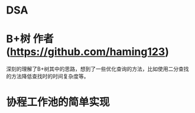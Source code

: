 # DSA

# B+树  作者(https://github.com/haming123)

深刻的理解了B+树其中的思路，想到了一些优化查询的方法，比如使用二分查找的方法降低查找时的时间复杂度等。

# 协程工作池的简单实现